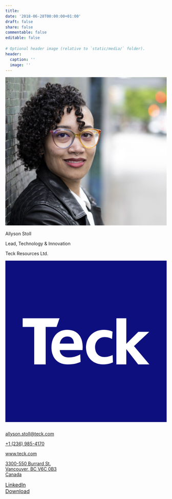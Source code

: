 ```yaml
---
title:
date: '2018-06-28T00:00:00+01:00'
draft: false
share: false
commentable: false
editable: false

# Optional header image (relative to `static/media/` folder).
header:
  caption: ''
  image: ''
---
```

<head>
  <link rel="stylesheet" href="contact.css">
  <meta name="viewport" content="width=device-width, initial-scale=1, shrink-to-fit=no">
</head>

<body>
	<section class="banner" style='margin-top: 10px;'>
		<div class="container">
      <div class='row'>
				<div class="col"></div>
				<div class="col is-6">
					<img class="profile-pic" src="assets/0215Allyson Stoll.jpg" alt="Profile Picture">
				</div>
				<div class="col"></div>
			</div>
    </div>
	</section>
  
  <section class="primary-info" style='margin-bottom: 25px;'>
		<div class="container">
			<div class="row name-title-company">
				<div class="col is-6">
					<p class="text-name">Allyson Stoll</p>
					<p class="text-title-company">Lead, Technology & Innovation</p>
					<p class="text-title-company">Teck Resources Ltd.</p>
				</div>
				<div class="col" style='padding: 0;'>
					<img src="assets/teck-resources-logo.png" style='margin-top: 0; margin-bottom: 0;'>
				</div>
			</div>
		</div>
	</section>

<section class='secondary-info'>
	<a href="mailto:allyson.stoll@teck.com">
		<div class="container-fluid">
			<div class="row">
				<div class="col">
					  <i class="fa-solid fa-envelope"></i>
				</div>
				<div class="col is-8">
						<p class="text-detail">allyson.stoll@teck.com</p>
				</div>
				<div class="col">
            <i class="fa-solid fa-angle-right"></i>
				</div>
			</div>
     </div>
  </a>
</section>

<section class="secondary-info">
    <a href="tel:+12369854170">
        <div class="container-fluid">
            <div class="row">
                <div class="col">
                    <i class="fa-solid fa-phone"></i>
                </div>
                <div class="col is-8">
                    <p class="text-detail">+1 (236) 985-4170</p>
                </div>
                <div class="col">
                    <i class="fa-solid fa-angle-right"></i>
                </div>
            </div>
        </div>
    </a>
</section>
  
<section class="secondary-info">
    <a href="http://www.teck.com">
        <div class="container-fluid">
            <div class="row">
                <div class="col">
                    <i class="fa-regular fa-globe"></i>
                </div>
                <div class="col is-8">
                    <p class="text-detail">www.teck.com</p>
                </div>
                <div class="col">
                    <i class="fa-solid fa-angle-right"></i>
                </div>
            </div>
        </div>
    </a>
</section>
  
<section class="secondary-info">
    <a href = "https://www.google.com.sg/maps/place/Teck+Resources+Limited/@49.2858435,-123.1206839,17z/data=!3m2!4b1!5s0x54867180f89c05ff:0x1f68adcb4034b2df!4m5!3m4!1s0x5486718225021d8b:0xfe06796c328ba59e!8m2!3d49.28584!4d-123.1184952">
        <div class="container-fluid">
            <div class="row">
                <div class="col">
                    <i class="fa-solid fa-location-dot"></i>
                </div>
                <div class="col is-8">
                    <p class="text-detail">3300-550 Burrard St.<br>Vancouver, BC V6C 0B3<br>Canada</p>
                </div>
                <div class="col">
                    <i class="fa-solid fa-angle-right"></i>
                </div>
            </div>
        </div>
    </a>
</section>
  
<section class="bottom" style='margin-top: 10px;'>
    <div class="container-fluid">
        <div class="row">
            <div class="col"></div>
            <div class="col is-8">
                    <a href="https://www.linkedin.com/in/allyson-stoll" class='btn btn-contact btn-lrg btn-block' style='font-size: 16px;'> <i class="fa-brands fa-linkedin" style='color: white;'></i> LinkedIn </a>
            </div>
            <div class="col"></div>
        </div>
      <div class="row">
            <div class="col"></div>
            <div class="col is-8">
                    <a href="assets/allyson.vcf" class='btn btn-contact btn-lrg btn-block' style='font-size: 16px;'> <i class="fa-solid fa-download" style='color: white;'></i> Download </a>
            </div>
            <div class="col"></div>
        </div>
    </div>
</section>

</body>
